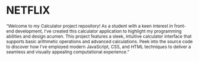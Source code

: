 <h1>NETFLIX</h1>
<SUP>“Welcome to my Calculator project repository! As a student with a keen interest in front-end development, I’ve created this calculator application to highlight my programming abilities and design acumen. This project features a sleek, intuitive calculator interface that supports basic arithmetic operations and advanced calculations. Peek into the source code to discover how I’ve employed modern JavaScript, CSS, and HTML techniques to deliver a seamless and visually appealing computational experience.”</SUP>
